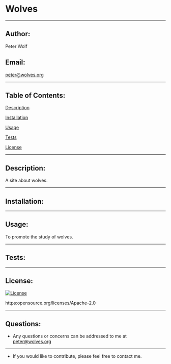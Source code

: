 # Wolves


___
## Author:

Peter Wolf

## Email: 

peter@wolves.org

____

## Table of Contents:

[Description](#Description)

[Installation](#Installation)

[Usage](#Usage)

[Tests](#Tests)

[License](#License)

___

## Description:

A site about wolves.

___

## Installation:


___

## Usage:

To promote the study of wolves.

___

## Tests:



___

## License:

[![License](https://img.shields.io/badge/License-Apache%202.0-blue.svg)](https://opensource.org/licenses/Apache-2.0) 

https:opensource.org/licenses/Apache-2.0


___

## Questions:

* Any questions or concerns can be addressed to me at peter@wolves.org

___


* If you would like to contribute, please feel free to contact me.

